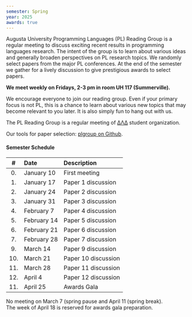 ```yaml
---
semester: Spring
year: 2025
awards: true
---
```


Augusta University Programming Languages (PL) Reading Group is a regular meeting to discuss exciting recent results in programming languages research.
The intent of the group is to learn about various ideas and generally broaden perspectives on PL research topics.
We randomly select papers from the major PL conferences. 
At the end of the semester we gather for a lively discussion to give prestigious awards to select papers.

**We meet weekly on Fridays, 2-3 pm in room UH 117 (Summerville).**

We encourage everyone to join our reading group. Even if your primary focus is not PL, this is a chance to learn about various new topics that may become relevant to you later.
It is also simply fun to hang out with us.

The PL Reading Group is a regular meeting of [ΔΛΔ](https://augusta.presence.io/organization/delta-lambda-delta) student organization.

Our tools for paper selection: [plgroup on Github](https://github.com/the-au-forml-lab/plgroup).

#### Semester Schedule

| \#  | Date        | Description         |
|:---:|:------------|:--------------------|
| 0.  | January 10  | First meeting       |
| 1.  | January 17  | Paper 1 discussion  |
| 2.  | January 24  | Paper 2 discussion  | 
| 3.  | January 31  | Paper 3 discussion  |
| 4.  | February 7  | Paper 4 discussion  |
| 5.  | February 14 | Paper 5 discussion  |
| 6.  | February 21 | Paper 6 discussion  |
| 7.  | February 28 | Paper 7 discussion  |
| 9.  | March 14    | Paper 9 discussion  |
| 10. | March 21    | Paper 10 discussion |
| 11. | March 28    | Paper 11 discussion |
| 12. | April 4     | Paper 12 discussion |
| 11. | April 25    | Awards Gala         |

No meeting on March 7 (spring pause and April 11 (spring break).  
The week of April 18 is reserved for awards gala preparation.